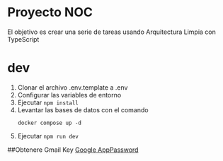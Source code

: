 # Proyecto NOC

El objetivo es crear una serie de tareas usando Arquitectura Limpia con TypeScript

# dev
1. Clonar el archivo .env.template a .env
2. Configurar las variables de entorno
3. Ejecutar ``npm install``
4. Levantar las bases de datos con el comando
    ```
    docker compose up -d
    ```
5. Ejecutar ``npm run dev``

##Obtenere Gmail Key
[Google AppPassword](https://myaccount.google.com/u/0/appasswords)
